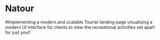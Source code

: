 # Natour
#Implementing a modern and scalable Tourist landing page visualizing a modern UI interface for clients to view the recreational activities set apart for just you!! 
